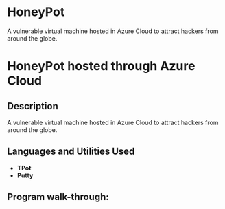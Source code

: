 # HoneyPot
A vulnerable virtual machine hosted in Azure Cloud to attract hackers from around the globe. 

<h1>HoneyPot hosted through Azure Cloud</h1>


<h2>Description</h2>
A vulnerable virtual machine hosted in Azure Cloud to attract hackers from around the globe. 
<br />


<h2>Languages and Utilities Used</h2>

- <b>TPot</b>
- <b>Putty</b>

<h2>Program walk-through:</h2>


<!--
 ```diff
- text in red
+ text in green
! text in orange
# text in gray
@@ text in purple (and bold)@@
```
--!>
